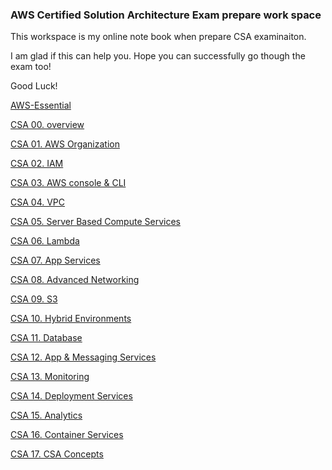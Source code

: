 ### AWS Certified Solution Architecture Exam prepare work space

This workspace is my online note book when prepare CSA examinaiton.

I am glad if this can help you. Hope you can successfully go though the exam too!

Good Luck!

[AWS-Essential](https://github.com/lannyzhujin/AWS_CSA_Feb_2018/wiki/AWS-Essential)

[CSA 00. overview](https://github.com/lannyzhujin/AWS_CSA_Feb_2018/wiki/CSA-00.-overview)

[CSA 01. AWS Organization](https://github.com/lannyzhujin/AWS_CSA_Feb_2018/wiki/CSA-01.-AWS-Organization)

[CSA 02. IAM](https://github.com/lannyzhujin/AWS_CSA_Feb_2018/wiki/CSA-02.-IAM)

[CSA 03. AWS console & CLI](https://github.com/lannyzhujin/AWS_CSA_Feb_2018/wiki/CSA-03.-AWS-console-&amp;-CLI)

[CSA 04. VPC](https://github.com/lannyzhujin/AWS_CSA_Feb_2018/wiki/CSA-04.-VPC)

[CSA 05. Server Based Compute Services](https://github.com/lannyzhujin/AWS_CSA_Feb_2018/wiki/CSA-05.-Server-Based-Compute-Services)

[CSA 06. Lambda](https://github.com/lannyzhujin/AWS_CSA_Feb_2018/wiki/CSA-06.-Lambda)

[CSA 07. App Services](https://github.com/lannyzhujin/AWS_CSA_Feb_2018/wiki/CSA-07.-App-Services)

[CSA 08. Advanced Networking](https://github.com/lannyzhujin/AWS_CSA_Feb_2018/wiki/CSA-08.-Advanced-Networking)

[CSA 09. S3](https://github.com/lannyzhujin/AWS_CSA_Feb_2018/wiki/CSA-09.-S3)

[CSA 10. Hybrid Environments](https://github.com/lannyzhujin/AWS_CSA_Feb_2018/wiki/CSA-10.-Hybrid-Environments)

[CSA 11. Database](https://github.com/lannyzhujin/AWS_CSA_Feb_2018/wiki/CSA-11.-Database)

[CSA 12. App & Messaging Services](https://github.com/lannyzhujin/AWS_CSA_Feb_2018/wiki/CSA-12.-App-&amp;-Messaging-Services)

[CSA 13. Monitoring](https://github.com/lannyzhujin/AWS_CSA_Feb_2018/wiki/CSA-13.-Monitoring)

[CSA 14. Deployment Services](https://github.com/lannyzhujin/AWS_CSA_Feb_2018/wiki/CSA-14.-Deployment-Services)

[CSA 15. Analytics](https://github.com/lannyzhujin/AWS_CSA_Feb_2018/wiki/CSA-15.-Analytics)

[CSA 16. Container Services](https://github.com/lannyzhujin/AWS_CSA_Feb_2018/wiki/CSA-16.-Container-Services)

[CSA 17. CSA Concepts](https://github.com/lannyzhujin/AWS_CSA_Feb_2018/wiki/CSA-17.-CSA-Concepts)
